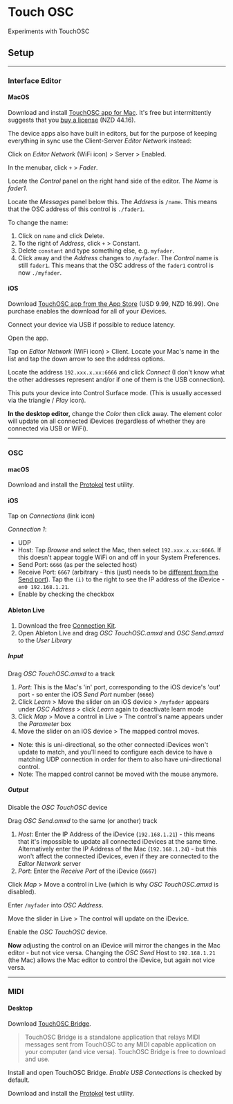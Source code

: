 # Touch OSC
Experiments with TouchOSC

## Setup

---

### Interface Editor

#### MacOS

Download and install [TouchOSC app for Mac](https://hexler.net/touchosc). It's free but intermittently suggests that you [buy a license](https://hexler.net/touchosc#buy) (NZD 44.16).

The device apps also have built in editors, but for the purpose of keeping everything in sync use the Client-Server *Editor Network* instead:

Click on *Editor Network* (WiFi icon) > Server > Enabled.

In the menubar, click `+` > *Fader*.

Locate the *Control* panel on the right hand side of the editor. The *Name* is *fader1*.

Locate the *Messages* panel below this. The *Address* is `/name`. This means that the OSC address of this control is `./fader1`.

To change the name:

1. Click on `name` and click Delete.
2. To the right of *Address*, click `+` > Constant.
3. Delete `constant` and type something else, e.g. `myfader`.
4. Click away and the *Address* changes to `/myfader`. The *Control* name is still `fader1`. This means that the OSC address of the `fader1` control is now `./myfader`.

#### iOS

Download [TouchOSC app from the App Store](https://apps.apple.com/us/app/touchosc/id1569996730) (USD 9.99, NZD 16.99). One purchase enables the download for all of your iDevices.

Connect your device via USB if possible to reduce latency.

Open the app.

Tap on *Editor Network* (WiFi icon) > Client. Locate your Mac's name in the list and tap the down arrow to see the address options.

Locate the address `192.xxx.x.xx:6666` and click *Connect* (I don't know what the other addresses represent and/or if one of them is the USB connection).

This puts your device into Control Surface mode. (This is usually accessed via the triangle / *Play* icon).

**In the desktop editor,** change the *Color* then click away. The element color will update on all connected iDevices (regardless of whether they are connected via USB or WiFi).

---

### OSC

#### macOS

Download and install the [Protokol](https://hexler.net/protokol) test utility.

#### iOS

Tap on *Connections* (link icon)

*Connection 1*:
   * UDP
   * Host: Tap *Browse* and select the Mac, then select `192.xxx.x.xx:6666`. If this doesn't appear toggle WiFi on and off in your System Preferences.
   * Send Port: `6666` (as per the selected host)
   * Receive Port: `6667` (arbitrary - this (just) needs to be [different from the Send port](https://support.etcconnect.com/HES/Consoles/Hog_4/Networking/How_To_Setup_Touch_OSC_and_Hog_4)). Tap the `(i)` to the right to see the IP address of the iDevice - `en0 192.168.1.21`.
   * Enable by checking the checkbox

#### Ableton Live

1. Download the free [Connection Kit](https://www.ableton.com/en/packs/connection-kit/).
2. Open Ableton Live and drag *OSC TouchOSC.amxd* and *OSC Send.amxd* to the *User Library*

##### Input

Drag *OSC TouchOSC.amxd* to a track

1. *Port*: This is the Mac's 'in' port, corresponding to the iOS device's 'out' port - so enter the iOS *Send Port* number (`6666`)
2. Click *Learn* > Move the slider on an iOS device > `/myfader` appears under *OSC Address* > click *Learn* again to deactivate learn mode
3. Click *Map* > Move a control in Live > The control's name appears under the *Parameter* box
4. Move the slider on an iOS device > The mapped control moves.

* Note: this is uni-directional, so the other connected iDevices won't update to match, and you'll need to configure each device to have a matching UDP connection in order for them to also have uni-directional control.
* Note: The mapped control cannot be moved with the mouse anymore.

##### Output

Disable the *OSC TouchOSC* device

Drag *OSC Send.amxd* to the same (or another) track

1. *Host*: Enter the IP Address of the iDevice (`192.168.1.21`) - this means that it's impossible to update all connected iDevices at the same time. Alternatively enter the IP Address of the Mac (`192.168.1.24`) - but this won't affect the connected iDevices, even if they are connected to the *Editor Network* server
2. *Port*: Enter the *Receive Port* of the iDevice (`6667`)

Click *Map* > Move a control in Live (which is why *OSC TouchOSC.amxd* is disabled).

Enter `/myfader` into *OSC Address*.

Move the slider in Live > The control will update on the iDevice.

Enable the *OSC TouchOSC* device.

**Now** adjusting the control on an iDevice will mirror the changes in the Mac editor - but not vice versa. Changing the *OSC Send* Host to `192.168.1.21` (the Mac) allows the Mac editor to control the iDevice, but again not vice versa.

---

### MIDI

#### Desktop

Download [TouchOSC Bridge](https://hexler.net/touchosc).

> TouchOSC Bridge is a standalone application that relays MIDI messages sent from TouchOSC to any MIDI capable application on your computer (and vice versa). TouchOSC Bridge is free to download and use. 

Install and open TouchOSC Bridge. *Enable USB Connections* is checked by default.

Download and install the [Protokol](https://hexler.net/protokol) test utility.
